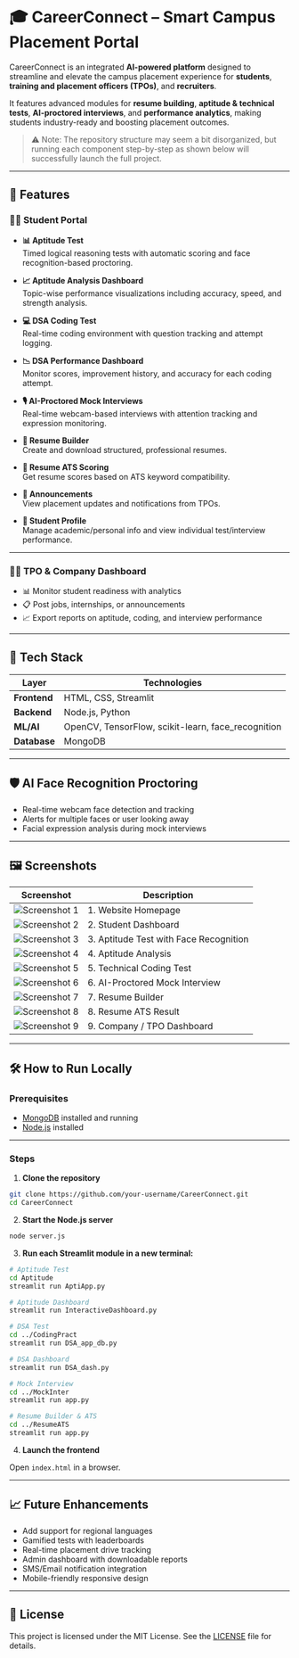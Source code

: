 # 🎓 CareerConnect – Smart Campus Placement Portal

CareerConnect is an integrated **AI-powered platform** designed to streamline and elevate the campus placement experience for **students**, **training and placement officers (TPOs)**, and **recruiters**.

It features advanced modules for **resume building**, **aptitude & technical tests**, **AI-proctored interviews**, and **performance analytics**, making students industry-ready and boosting placement outcomes.

> ⚠️ Note: The repository structure may seem a bit disorganized, but running each component step-by-step as shown below will successfully launch the full project.

---

## 🚀 Features

### 👨‍🎓 Student Portal

- **📊 Aptitude Test**  
  Timed logical reasoning tests with automatic scoring and face recognition-based proctoring.

- **📈 Aptitude Analysis Dashboard**  
  Topic-wise performance visualizations including accuracy, speed, and strength analysis.

- **💻 DSA Coding Test**  
  Real-time coding environment with question tracking and attempt logging.

- **📉 DSA Performance Dashboard**  
  Monitor scores, improvement history, and accuracy for each coding attempt.

- **🎙️ AI-Proctored Mock Interviews**  
  Real-time webcam-based interviews with attention tracking and expression monitoring.

- **🧾 Resume Builder**  
  Create and download structured, professional resumes.

- **📄 Resume ATS Scoring**  
  Get resume scores based on ATS keyword compatibility.

- **📢 Announcements**  
  View placement updates and notifications from TPOs.

- **🙍 Student Profile**  
  Manage academic/personal info and view individual test/interview performance.

---

### 🧑‍🏫 TPO & Company Dashboard

- 📊 Monitor student readiness with analytics  
- 📋 Post jobs, internships, or announcements  
- 📈 Export reports on aptitude, coding, and interview performance

---

## 🧠 Tech Stack

| Layer         | Technologies                                           |
|---------------|--------------------------------------------------------|
| **Frontend**  | HTML, CSS, Streamlit                                  |
| **Backend**   | Node.js, Python                                       |
| **ML/AI**     | OpenCV, TensorFlow, scikit-learn, face_recognition    |
| **Database**  | MongoDB                                               |

---

## 🛡️ AI Face Recognition Proctoring

- Real-time webcam face detection and tracking  
- Alerts for multiple faces or user looking away  
- Facial expression analysis during mock interviews  

---

## 🖼️ Screenshots

| Screenshot | Description                        |
|------------|------------------------------------|
| ![Screenshot 1](screenshots/1.png) | 1. Website Homepage                |
| ![Screenshot 2](screenshots/2.png) | 2. Student Dashboard               |
| ![Screenshot 3](screenshots/3.png) | 3. Aptitude Test with Face Recognition |
| ![Screenshot 4](screenshots/4.png) | 4. Aptitude Analysis               |
| ![Screenshot 5](screenshots/5.png) | 5. Technical Coding Test           |
| ![Screenshot 6](screenshots/6.png) | 6. AI-Proctored Mock Interview     |
| ![Screenshot 7](screenshots/7.png) | 7. Resume Builder                  |
| ![Screenshot 8](screenshots/8.png) | 8. Resume ATS Result               |
| ![Screenshot 9](screenshots/9.png) | 9. Company / TPO Dashboard         |

---

## 🛠️ How to Run Locally

### Prerequisites

- [MongoDB](https://www.mongodb.com/try/download/community) installed and running  
- [Node.js](https://nodejs.org/en/download/) installed

---

### Steps

1. **Clone the repository**

```bash
git clone https://github.com/your-username/CareerConnect.git
cd CareerConnect
```

2. **Start the Node.js server**

```bash
node server.js
```

3. **Run each Streamlit module in a new terminal:**

```bash
# Aptitude Test
cd Aptitude
streamlit run AptiApp.py

# Aptitude Dashboard
streamlit run InteractiveDashboard.py

# DSA Test
cd ../CodingPract
streamlit run DSA_app_db.py

# DSA Dashboard
streamlit run DSA_dash.py

# Mock Interview
cd ../MockInter
streamlit run app.py

# Resume Builder & ATS
cd ../ResumeATS
streamlit run app.py
```

4. **Launch the frontend**

Open `index.html` in a browser.

---

## 📈 Future Enhancements

- Add support for regional languages  
- Gamified tests with leaderboards  
- Real-time placement drive tracking  
- Admin dashboard with downloadable reports  
- SMS/Email notification integration  
- Mobile-friendly responsive design  

---

## 🪪 License

This project is licensed under the MIT License. See the [LICENSE](LICENSE) file for details.

